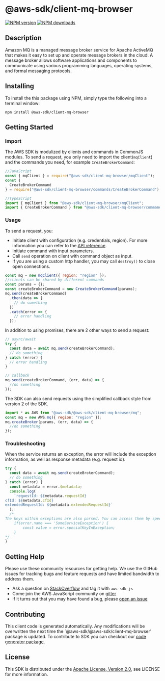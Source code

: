 # @aws-sdk/client-mq-browser

[![NPM version](https://img.shields.io/npm/v/@aws-sdk/client-mq-browser/preview.svg)](https://www.npmjs.com/package/@aws-sdk/client-mq-browser)
[![NPM downloads](https://img.shields.io/npm/dm/@aws-sdk/client-mq-browser.svg)](https://www.npmjs.com/package/@aws-sdk/client-mq-browser)

## Description

Amazon MQ is a managed message broker service for Apache ActiveMQ that makes it easy to set up and operate message brokers in the cloud. A message broker allows software applications and components to communicate using various programming languages, operating systems, and formal messaging protocols.

## Installing

To install the this package using NPM, simply type the following into a terminal window:

```
npm install @aws-sdk/client-mq-browser
```

## Getting Started

### Import

The AWS SDK is modulized by clients and commands in CommonJS modules. To send a request, you only need to import the client(`mqClient`) and the commands you need, for example `CreateBrokerCommand`:

```javascript
//JavaScript
const { mqClient } = require("@aws-sdk/client-mq-browser/mqClient");
const {
  CreateBrokerCommand
} = require("@aws-sdk/client-mq-browser/commands/CreateBrokerCommand");
```

```javascript
//TypeScript
import { mqClient } from "@aws-sdk/client-mq-browser/mqClient";
import { CreateBrokerCommand } from "@aws-sdk/client-mq-browser/commands/CreateBrokerCommand";
```

### Usage

To send a request, you:

- Initiate client with configuration (e.g. credentials, region). For more information you can refer to the [API reference][].
- Initiate command with input parameters.
- Call `send` operation on client with command object as input.
- If you are using a custom http handler, you may call `destroy()` to close open connections.

```javascript
const mq = new mqClient({ region: "region" });
//clients can be shared by different commands
const params = {};
const createBrokerCommand = new CreateBrokerCommand(params);
mq.send(createBrokerCommand)
  .then(data => {
    // do something
  })
  .catch(error => {
    // error handling
  });
```

In addition to using promises, there are 2 other ways to send a request:

```javascript
// async/await
try {
  const data = await mq.send(createBrokerCommand);
  // do something
} catch (error) {
  // error handling
}
```

```javascript
// callback
mq.send(createBrokerCommand, (err, data) => {
  //do something
});
```

The SDK can also send requests using the simplified callback style from version 2 of the SDK.

```javascript
import * as AWS from "@aws-sdk/@aws-sdk/client-mq-browser/mq";
const mq = new AWS.mq({ region: "region" });
mq.createBroker(params, (err, data) => {
  //do something
});
```

### Troubleshooting

When the service returns an exception, the error will include the exception information, as well as response metadata (e.g. request id).

```javascript
try {
  const data = await mq.send(createBrokerCommand);
  // do something
} catch (error) {
  const metadata = error.$metadata;
  console.log(
    `requestId: ${metadata.requestId}
cfId: ${metadata.cfId}
extendedRequestId: ${metadata.extendedRequestId}`
  );
  /*
The keys within exceptions are also parsed. You can access them by specifying exception names:
    if(error.name === 'SomeServiceException') {
        const value = error.specialKeyInException;
    }
*/
}
```

## Getting Help

Please use these community resources for getting help. We use the GitHub issues for tracking bugs and feature requests and have limited bandwidth to address them.

- Ask a question on [StackOverflow](https://stackoverflow.com/questions/tagged/aws-sdk-js) and tag it with `aws-sdk-js`
- Come join the AWS JavaScript community on [gitter](https://gitter.im/aws/aws-sdk-js-v3)
- If it turns out that you may have found a bug, please [open an issue](https://github.com/aws/aws-sdk-js-v3/issues)

## Contributing

This client code is generated automatically. Any modifications will be overwritten the next time the `@aws-sdk/@aws-sdk/client-mq-browser' package is updated. To contribute to SDK you can checkout our [code generator package][].

## License

This SDK is distributed under the
[Apache License, Version 2.0](http://www.apache.org/licenses/LICENSE-2.0),
see LICENSE for more information.

[code generator package]: https://github.com/aws/aws-sdk-js-v3/tree/master/packages/service-types-generator
[api reference]: https://docs.aws.amazon.com/AWSJavaScriptSDK/latest/
